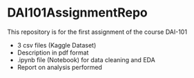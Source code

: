 # DAI101AssignmentRepo
This repository is for the first assignment of the course DAI-101
- 3 csv files (Kaggle Dataset)
- Description in pdf format
- .ipynb file (Notebook) for data cleaning and EDA
- Report on analysis performed
